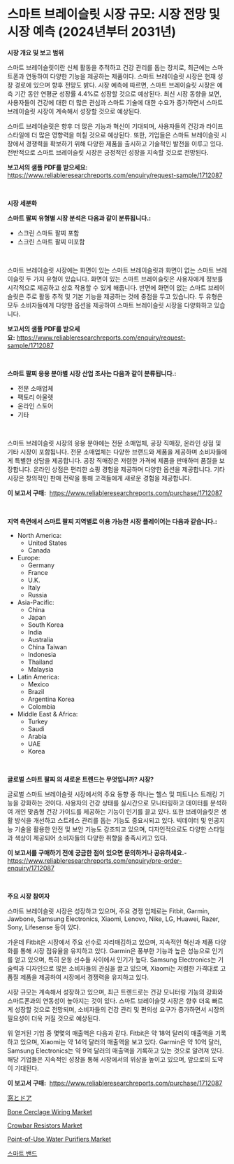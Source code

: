 <p><h1>스마트 브레이슬릿 시장 규모: 시장 전망 및 시장 예측 (2024년부터 2031년)</h1></p><p><strong>시장 개요 및 보고 범위</strong></p>
<p><p>스마트 브레이슬릿이란 신체 활동을 추적하고 건강 관리를 돕는 장치로, 최근에는 스마트폰과 연동하여 다양한 기능을 제공하는 제품이다. 스마트 브레이슬릿 시장은 현재 성장 경로에 있으며 향후 전망도 밝다. 시장 예측에 따르면, 스마트 브레이슬릿 시장은 예측 기간 동안 연평균 성장률 4.4%로 성장할 것으로 예상된다. 최신 시장 동향을 보면, 사용자들이 건강에 대한 더 많은 관심과 스마트 기술에 대한 수요가 증가하면서 스마트 브레이슬릿 시장이 계속해서 성장할 것으로 예상된다. </p><p>스마트 브레이슬릿은 향후 더 많은 기능과 혁신이 기대되며, 사용자들의 건강과 라이프스타일에 더 많은 영향력을 미칠 것으로 예상된다. 또한, 기업들은 스마트 브레이슬릿 시장에서 경쟁력을 확보하기 위해 다양한 제품을 출시하고 기술적인 발전을 이루고 있다. 전반적으로 스마트 브레이슬릿 시장은 긍정적인 성장을 지속할 것으로 전망된다.</p></p>
<p><strong>보고서의 샘플 PDF를 받으세요:</strong> <a href="https://www.reliableresearchreports.com/enquiry/request-sample/1712087">https://www.reliableresearchreports.com/enquiry/request-sample/1712087</a></p>
<p>&nbsp;</p>
<p><strong>시장 세분화</strong></p>
<p><strong>스마트 팔찌 유형별 시장 분석은 다음과 같이 분류됩니다.:</strong></p>
<p><ul><li>스크린 스마트 팔찌 포함</li><li>스크린 스마트 팔찌 미포함</li></ul></p>
<p>&nbsp;</p>
<p><p>스마트 브레이슬릿 시장에는 화면이 있는 스마트 브레이슬릿과 화면이 없는 스마트 브레이슬릿 두 가지 유형이 있습니다. 화면이 있는 스마트 브레이슬릿은 사용자에게 정보를 시각적으로 제공하고 상호 작용할 수 있게 해줍니다. 반면에 화면이 없는 스마트 브레이슬릿은 주로 활동 추적 및 기본 기능을 제공하는 것에 중점을 두고 있습니다. 두 유형은 모두 소비자들에게 다양한 옵션을 제공하여 스마트 브레이슬릿 시장을 다양화하고 있습니다.</p></p>
<p><strong>보고서의 샘플 PDF를 받으세요:</strong>&nbsp;<a href="https://www.reliableresearchreports.com/enquiry/request-sample/1712087">https://www.reliableresearchreports.com/enquiry/request-sample/1712087</a></p>
<p>&nbsp;</p>
<p><strong> 스마트 팔찌 응용 분야별 시장 산업 조사는 다음과 같이 분류됩니다.:</strong></p>
<p><ul><li>전문 소매업체</li><li>팩토리 아울렛</li><li>온라인 스토어</li><li>기타</li></ul></p>
<p>&nbsp;</p>
<p><p>스마트 브레이슬릿 시장의 응용 분야에는 전문 소매업체, 공장 직매장, 온라인 상점 및 기타 시장이 포함됩니다. 전문 소매업체는 다양한 브랜드와 제품을 제공하며 소비자들에게 특별한 상담을 제공합니다. 공장 직매장은 저렴한 가격에 제품을 판매하며 품질을 보장합니다. 온라인 상점은 편리한 쇼핑 경험을 제공하며 다양한 옵션을 제공합니다. 기타 시장은 창의적인 판매 전략을 통해 고객들에게 새로운 경험을 제공합니다.</p></p>
<p><strong>이 보고서 구매:</strong>&nbsp; <a href="https://www.reliableresearchreports.com/purchase/1712087">https://www.reliableresearchreports.com/purchase/1712087</a></p>
<p>&nbsp;</p>
<p><strong>지역 측면에서 스마트 팔찌 지역별로 이용 가능한 시장 플레이어는 다음과 같습니다.:</strong></p>
<p><ul>
    <li>
        North America:
        <ul>
            <li>United States</li>
            <li>Canada</li>
        </ul>
    </li>
    <li>
        Europe:
        <ul>
            <li>Germany</li>
            <li>France</li>
            <li>U.K.</li>
            <li>Italy</li>
            <li>Russia</li>
        </ul>
    </li>
    <li>
        Asia-Pacific:
        <ul>
            <li>China</li>
            <li>Japan</li>
            <li>South Korea</li>
            <li>India</li>
            <li>Australia</li>
            <li>China Taiwan</li>
            <li>Indonesia</li>
            <li>Thailand</li>
            <li>Malaysia</li>
        </ul>
    </li>
    <li>
        Latin America:
        <ul>
            <li>Mexico</li>
            <li>Brazil</li>
            <li>Argentina Korea</li>
            <li>Colombia</li>
        </ul>
    </li>
    <li>
        Middle East & Africa:
        <ul>
            <li>Turkey</li>
            <li>Saudi</li>
            <li>Arabia</li>
            <li>UAE</li>
            <li>Korea</li>
        </ul>
    </li>
    </ul></p>
<p>&nbsp;</p>
<p><strong>글로벌 스마트 팔찌 의 새로운 트렌드는 무엇입니까? 시장?</strong></p>
<p><p>글로벌 스마트 브레이슬릿 시장에서의 주요 동향 중 하나는 헬스 및 피트니스 트래킹 기능을 강화하는 것이다. 사용자의 건강 상태를 실시간으로 모니터링하고 데이터를 분석하여 개인 맞춤형 건강 가이드를 제공하는 기능이 인기를 끌고 있다. 또한 브레이슬릿은 생활 방식을 개선하고 스트레스 관리를 돕는 기능도 중요시되고 있다. 빅데이터 및 인공지능 기술을 활용한 안전 및 보안 기능도 강조되고 있으며, 디자인적으로도 다양한 스타일과 색상이 제공되어 소비자들의 다양한 취향을 충족시키고 있다.</p></p>
<p><strong>이 보고서를 구매하기 전에 궁금한 점이 있으면 문의하거나 공유하세요.</strong>- <a href="https://www.reliableresearchreports.com/enquiry/pre-order-enquiry/1712087">https://www.reliableresearchreports.com/enquiry/pre-order-enquiry/1712087</a></p>
<p>&nbsp;</p>
<p><strong>주요 시장 참여자</strong></p>
<p><p>스마트 브레이슬릿 시장은 성장하고 있으며, 주요 경쟁 업체로는 Fitbit, Garmin, Jawbone, Samsung Electronics, Xiaomi, Lenovo, Nike, LG, Huawei, Razer, Sony, Lifesense 등이 있다. </p><p>가운데 Fitbit은 시장에서 주요 선수로 자리매김하고 있으며, 지속적인 혁신과 제품 다양화를 통해 시장 점유율을 유지하고 있다. Garmin은 풍부한 기능과 높은 성능으로 인기를 얻고 있으며, 특히 운동 선수들 사이에서 인기가 높다. Samsung Electronics는 기술력과 디자인으로 많은 소비자들의 관심을 끌고 있으며, Xiaomi는 저렴한 가격대로 고품질 제품을 제공하여 시장에서 경쟁력을 유지하고 있다.</p><p>시장 규모는 계속해서 성장하고 있으며, 최근 트렌드로는 건강 모니터링 기능의 강화와 스마트폰과의 연동성이 높아지는 것이 있다. 스마트 브레이슬릿 시장은 향후 더욱 빠르게 성장할 것으로 전망되며, 소비자들의 건강 관리 및 편의성 요구가 증가하면서 시장의 필요성이 더욱 커질 것으로 예상된다.</p><p>위 열거된 기업 중 몇몇의 매출액은 다음과 같다. Fitbit은 약 18억 달러의 매출액을 기록하고 있으며, Xiaomi는 약 14억 달러의 매출액을 보고 있다. Garmin은 약 10억 달러, Samsung Electronics는 약 9억 달러의 매출액을 기록하고 있는 것으로 알려져 있다. 해당 기업들은 지속적인 성장을 통해 시장에서의 위상을 높이고 있으며, 앞으로의 도약이 기대된다.</p></p>
<p><strong>이 보고서 구매:</strong>&nbsp;&nbsp;<a href="https://www.reliableresearchreports.com/purchase/1712087">https://www.reliableresearchreports.com/purchase/1712087</a></p>
<p><p><a href="https://github.com/bevdtkn4419963/Market-Research-Report-List-1/blob/main/5301950186476.md">窓とドア</a></p><p><a href="https://github.com/globismark/Market-Research-Report-List-2/blob/main/bone-cerclage-wiring-market.md">Bone Cerclage Wiring Market</a></p><p><a href="https://view.publitas.com/reportprime-1/crowbar-resistors-market-growth-market-trends-covid-19-impact-and-forecasts-for-period-from-2024-2031/">Crowbar Resistors Market</a></p><p><a href="https://view.publitas.com/reportprime-1/point-of-use-water-purifiers-market-dynamics-2024-2031-also-about-its-market-trends-projections-and-opportunities/">Point-of-Use Water Purifiers Market</a></p><p><a href="https://github.com/vsoq0zknh59/Market-Research-Report-List-1/blob/main/1904332186441.md">스마트 밴드</a></p></p>
